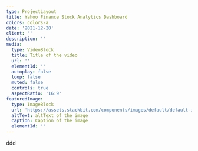 ```yaml
---
type: ProjectLayout
title: Yahoo Finance Stock Analytics Dashboard
colors: colors-a
date: '2021-12-20'
client: ''
description: ''
media:
  type: VideoBlock
  title: Title of the video
  url: ''
  elementId: ''
  autoplay: false
  loop: false
  muted: false
  controls: true
  aspectRatio: '16:9'
featuredImage:
  type: ImageBlock
  url: 'https://assets.stackbit.com/components/images/default/default-image.png'
  altText: altText of the image
  caption: Caption of the image
  elementId: ''
---
```

ddd
